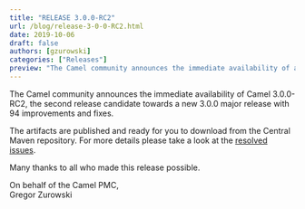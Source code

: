 ```yaml
---
title: "RELEASE 3.0.0-RC2"
url: /blog/release-3-0-0-RC2.html
date: 2019-10-06
draft: false
authors: [gzurowski]
categories: ["Releases"]
preview: "The Camel community announces the immediate availability of a new release candidate Camel 3.0.0-RC2"
---
```



The Camel community announces the immediate availability of Camel 3.0.0-RC2, the second release candidate towards a new 3.0.0 major release with 94 improvements and fixes.

The artifacts are published and ready for you to download from the Central Maven repository. For more details please take a look at the [resolved issues](/releases/release-3.0.0-RC2/#resolved).

Many thanks to all who made this release possible.

On behalf of the Camel PMC,  
Gregor Zurowski

